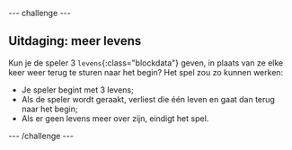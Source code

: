 --- challenge ---

## Uitdaging: meer levens

Kun je de speler 3 `levens`{:class="blockdata"} geven, in plaats van ze elke keer weer terug te sturen naar het begin? Het spel zou zo kunnen werken:

+ Je speler begint met 3 levens;
+ Als de speler wordt geraakt, verliest die één leven en gaat dan terug naar het begin;
+ Als er geen levens meer over zijn, eindigt het spel.

--- /challenge ---